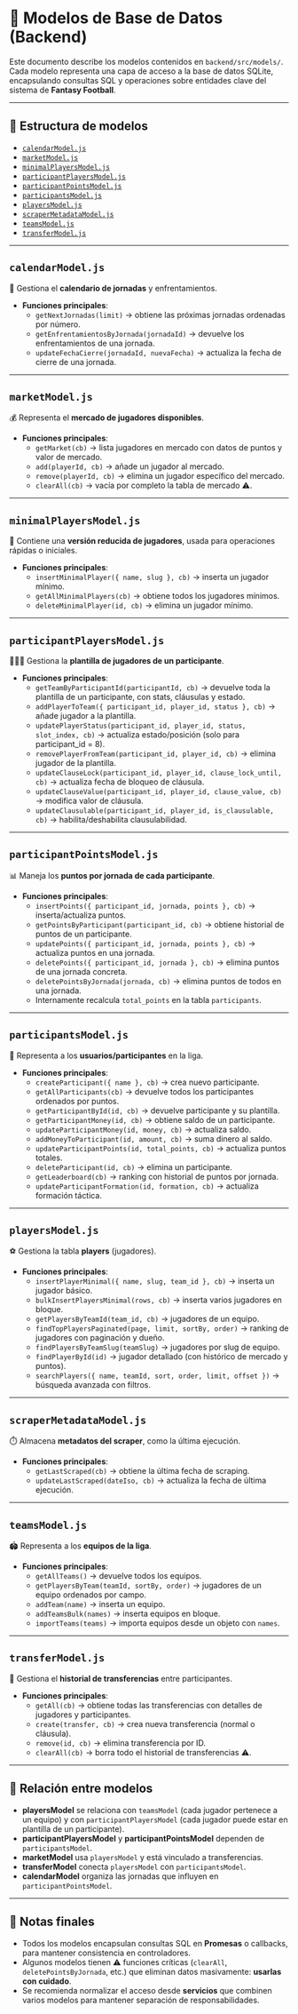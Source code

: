 # 📘 Modelos de Base de Datos (Backend)

Este documento describe los modelos contenidos en `backend/src/models/`.  
Cada modelo representa una capa de acceso a la base de datos SQLite, encapsulando consultas SQL y operaciones sobre entidades clave del sistema de **Fantasy Football**.

---

## 📂 Estructura de modelos

- [`calendarModel.js`](#calendarmodeljs)
- [`marketModel.js`](#marketmodeljs)
- [`minimalPlayersModel.js`](#minimalplayersmodeljs)
- [`participantPlayersModel.js`](#participantplayersmodeljs)
- [`participantPointsModel.js`](#participantpointsmodeljs)
- [`participantsModel.js`](#participantsmodeljs)
- [`playersModel.js`](#playersmodeljs)
- [`scraperMetadataModel.js`](#scrapermetadatamodeljs)
- [`teamsModel.js`](#teamsmodeljs)
- [`transferModel.js`](#transfermodeljs)

---

## `calendarModel.js`

📅 Gestiona el **calendario de jornadas** y enfrentamientos.

- **Funciones principales**:
  - `getNextJornadas(limit)` → obtiene las próximas jornadas ordenadas por número.
  - `getEnfrentamientosByJornada(jornadaId)` → devuelve los enfrentamientos de una jornada.
  - `updateFechaCierre(jornadaId, nuevaFecha)` → actualiza la fecha de cierre de una jornada.

---

## `marketModel.js`

💰 Representa el **mercado de jugadores disponibles**.

- **Funciones principales**:
  - `getMarket(cb)` → lista jugadores en mercado con datos de puntos y valor de mercado.
  - `add(playerId, cb)` → añade un jugador al mercado.
  - `remove(playerId, cb)` → elimina un jugador específico del mercado.
  - `clearAll(cb)` → vacía por completo la tabla de mercado ⚠️.

---

## `minimalPlayersModel.js`

👤 Contiene una **versión reducida de jugadores**, usada para operaciones rápidas o iniciales.

- **Funciones principales**:
  - `insertMinimalPlayer({ name, slug }, cb)` → inserta un jugador mínimo.
  - `getAllMinimalPlayers(cb)` → obtiene todos los jugadores mínimos.
  - `deleteMinimalPlayer(id, cb)` → elimina un jugador mínimo.

---

## `participantPlayersModel.js`

🧑‍🤝‍🧑 Gestiona la **plantilla de jugadores de un participante**.

- **Funciones principales**:
  - `getTeamByParticipantId(participantId, cb)` → devuelve toda la plantilla de un participante, con stats, cláusulas y estado.
  - `addPlayerToTeam({ participant_id, player_id, status }, cb)` → añade jugador a la plantilla.
  - `updatePlayerStatus(participant_id, player_id, status, slot_index, cb)` → actualiza estado/posición (solo para participant_id = 8).
  - `removePlayerFromTeam(participant_id, player_id, cb)` → elimina jugador de la plantilla.
  - `updateClauseLock(participant_id, player_id, clause_lock_until, cb)` → actualiza fecha de bloqueo de cláusula.
  - `updateClauseValue(participant_id, player_id, clause_value, cb)` → modifica valor de cláusula.
  - `updateClausulable(participant_id, player_id, is_clausulable, cb)` → habilita/deshabilita clausulabilidad.

---

## `participantPointsModel.js`

📊 Maneja los **puntos por jornada de cada participante**.

- **Funciones principales**:
  - `insertPoints({ participant_id, jornada, points }, cb)` → inserta/actualiza puntos.
  - `getPointsByParticipant(participant_id, cb)` → obtiene historial de puntos de un participante.
  - `updatePoints({ participant_id, jornada, points }, cb)` → actualiza puntos en una jornada.
  - `deletePoints({ participant_id, jornada }, cb)` → elimina puntos de una jornada concreta.
  - `deletePointsByJornada(jornada, cb)` → elimina puntos de todos en una jornada.
  - Internamente recalcula `total_points` en la tabla `participants`.

---

## `participantsModel.js`

🙋 Representa a los **usuarios/participantes** en la liga.

- **Funciones principales**:
  - `createParticipant({ name }, cb)` → crea nuevo participante.
  - `getAllParticipants(cb)` → devuelve todos los participantes ordenados por puntos.
  - `getParticipantById(id, cb)` → devuelve participante y su plantilla.
  - `getParticipantMoney(id, cb)` → obtiene saldo de un participante.
  - `updateParticipantMoney(id, money, cb)` → actualiza saldo.
  - `addMoneyToParticipant(id, amount, cb)` → suma dinero al saldo.
  - `updateParticipantPoints(id, total_points, cb)` → actualiza puntos totales.
  - `deleteParticipant(id, cb)` → elimina un participante.
  - `getLeaderboard(cb)` → ranking con historial de puntos por jornada.
  - `updateParticipantFormation(id, formation, cb)` → actualiza formación táctica.

---

## `playersModel.js`

⚽ Gestiona la tabla **players** (jugadores).

- **Funciones principales**:
  - `insertPlayerMinimal({ name, slug, team_id }, cb)` → inserta un jugador básico.
  - `bulkInsertPlayersMinimal(rows, cb)` → inserta varios jugadores en bloque.
  - `getPlayersByTeamId(team_id, cb)` → jugadores de un equipo.
  - `findTopPlayersPaginated(page, limit, sortBy, order)` → ranking de jugadores con paginación y dueño.
  - `findPlayersByTeamSlug(teamSlug)` → jugadores por slug de equipo.
  - `findPlayerById(id)` → jugador detallado (con histórico de mercado y puntos).
  - `searchPlayers({ name, teamId, sort, order, limit, offset })` → búsqueda avanzada con filtros.

---

## `scraperMetadataModel.js`

⏱️ Almacena **metadatos del scraper**, como la última ejecución.

- **Funciones principales**:
  - `getLastScraped(cb)` → obtiene la última fecha de scraping.
  - `updateLastScraped(dateIso, cb)` → actualiza la fecha de última ejecución.

---

## `teamsModel.js`

🏟️ Representa a los **equipos de la liga**.

- **Funciones principales**:
  - `getAllTeams()` → devuelve todos los equipos.
  - `getPlayersByTeam(teamId, sortBy, order)` → jugadores de un equipo ordenados por campo.
  - `addTeam(name)` → inserta un equipo.
  - `addTeamsBulk(names)` → inserta equipos en bloque.
  - `importTeams(teams)` → importa equipos desde un objeto con `names`.

---

## `transferModel.js`

🔄 Gestiona el **historial de transferencias** entre participantes.

- **Funciones principales**:
  - `getAll(cb)` → obtiene todas las transferencias con detalles de jugadores y participantes.
  - `create(transfer, cb)` → crea nueva transferencia (normal o cláusula).
  - `remove(id, cb)` → elimina transferencia por ID.
  - `clearAll(cb)` → borra todo el historial de transferencias ⚠️.

---

## 🔗 Relación entre modelos

- **playersModel** se relaciona con `teamsModel` (cada jugador pertenece a un equipo) y con `participantPlayersModel` (cada jugador puede estar en plantilla de un participante).
- **participantPlayersModel** y **participantPointsModel** dependen de `participantsModel`.
- **marketModel** usa `playersModel` y está vinculado a transferencias.
- **transferModel** conecta `playersModel` con `participantsModel`.
- **calendarModel** organiza las jornadas que influyen en `participantPointsModel`.

---

## 📌 Notas finales

- Todos los modelos encapsulan consultas SQL en **Promesas** o callbacks, para mantener consistencia en controladores.  
- Algunos modelos tienen ⚠️ funciones críticas (`clearAll`, `deletePointsByJornada`, etc.) que eliminan datos masivamente: **usarlas con cuidado**.  
- Se recomienda normalizar el acceso desde **servicios** que combinen varios modelos para mantener separación de responsabilidades.

